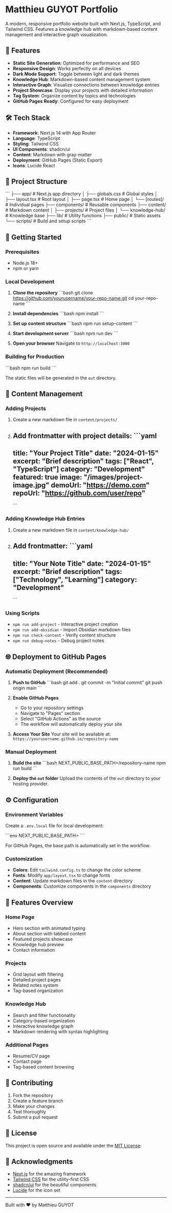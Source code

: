 # Matthieu GUYOT Portfolio

A modern, responsive portfolio website built with Next.js, TypeScript, and Tailwind CSS. Features a knowledge hub with markdown-based content management and interactive graph visualization.

## 🚀 Features

- **Static Site Generation**: Optimized for performance and SEO
- **Responsive Design**: Works perfectly on all devices
- **Dark Mode Support**: Toggle between light and dark themes
- **Knowledge Hub**: Markdown-based content management system
- **Interactive Graph**: Visualize connections between knowledge entries
- **Project Showcase**: Display your projects with detailed information
- **Tag System**: Organize content by topics and technologies
- **GitHub Pages Ready**: Configured for easy deployment

## 🛠️ Tech Stack

- **Framework**: Next.js 14 with App Router
- **Language**: TypeScript
- **Styling**: Tailwind CSS
- **UI Components**: shadcn/ui
- **Content**: Markdown with gray-matter
- **Deployment**: GitHub Pages (Static Export)
- **Icons**: Lucide React

## 📁 Project Structure

\`\`\`
├── app/                    # Next.js app directory
│   ├── globals.css        # Global styles
│   ├── layout.tsx         # Root layout
│   ├── page.tsx          # Home page
│   └── [routes]/         # Individual pages
├── components/            # Reusable components
├── content/              # Markdown content
│   ├── projects/         # Project files
│   └── knowledge-hub/    # Knowledge base
├── lib/                  # Utility functions
├── public/               # Static assets
└── scripts/              # Build and setup scripts
\`\`\`

## 🚀 Getting Started

### Prerequisites

- Node.js 18+ 
- npm or yarn

### Local Development

1. **Clone the repository**
   \`\`\`bash
   git clone https://github.com/yourusername/your-repo-name.git
   cd your-repo-name
   \`\`\`

2. **Install dependencies**
   \`\`\`bash
   npm install
   \`\`\`

3. **Set up content structure**
   \`\`\`bash
   npm run setup-content
   \`\`\`

4. **Start development server**
   \`\`\`bash
   npm run dev
   \`\`\`

5. **Open your browser**
   Navigate to `http://localhost:3000`

### Building for Production

\`\`\`bash
npm run build
\`\`\`

The static files will be generated in the `out` directory.

## 📝 Content Management

### Adding Projects

1. Create a new markdown file in `content/projects/`
2. Add frontmatter with project details:
   \`\`\`yaml
   ---
   title: "Your Project Title"
   date: "2024-01-15"
   excerpt: "Brief description"
   tags: ["React", "TypeScript"]
   category: "Development"
   featured: true
   image: "/images/project-image.jpg"
   demoUrl: "https://demo.com"
   repoUrl: "https://github.com/user/repo"
   ---
   \`\`\`

### Adding Knowledge Hub Entries

1. Create a new markdown file in `content/knowledge-hub/`
2. Add frontmatter:
   \`\`\`yaml
   ---
   title: "Your Note Title"
   date: "2024-01-15"
   excerpt: "Brief description"
   tags: ["Technology", "Learning"]
   category: "Development"
   ---
   \`\`\`

### Using Scripts

- `npm run add-project` - Interactive project creation
- `npm run add-obsidian` - Import Obsidian markdown files
- `npm run check-content` - Verify content structure
- `npm run debug-notes` - Debug project notes

## 🌐 Deployment to GitHub Pages

### Automatic Deployment (Recommended)

1. **Push to GitHub**
   \`\`\`bash
   git add .
   git commit -m "Initial commit"
   git push origin main
   \`\`\`

2. **Enable GitHub Pages**
   - Go to your repository settings
   - Navigate to "Pages" section
   - Select "GitHub Actions" as the source
   - The workflow will automatically deploy your site

3. **Access Your Site**
   Your site will be available at: `https://yourusername.github.io/repository-name`

### Manual Deployment

1. **Build the site**
   \`\`\`bash
   NEXT_PUBLIC_BASE_PATH=/repository-name npm run build
   \`\`\`

2. **Deploy the `out` folder**
   Upload the contents of the `out` directory to your hosting provider.

## ⚙️ Configuration

### Environment Variables

Create a `.env.local` file for local development:

\`\`\`env
NEXT_PUBLIC_BASE_PATH=
\`\`\`

For GitHub Pages, the base path is automatically set in the workflow.

### Customization

- **Colors**: Edit `tailwind.config.ts` to change the color scheme
- **Fonts**: Modify `app/layout.tsx` to change fonts
- **Content**: Update markdown files in the `content` directory
- **Components**: Customize components in the `components` directory

## 📱 Features Overview

### Home Page
- Hero section with animated typing
- About section with tabbed content
- Featured projects showcase
- Knowledge hub preview
- Contact information

### Projects
- Grid layout with filtering
- Detailed project pages
- Related notes system
- Tag-based organization

### Knowledge Hub
- Search and filter functionality
- Category-based organization
- Interactive knowledge graph
- Markdown rendering with syntax highlighting

### Additional Pages
- Resume/CV page
- Contact page
- Tag-based content browsing

## 🤝 Contributing

1. Fork the repository
2. Create a feature branch
3. Make your changes
4. Test thoroughly
5. Submit a pull request

## 📄 License

This project is open source and available under the [MIT License](LICENSE).

## 🙏 Acknowledgments

- [Next.js](https://nextjs.org/) for the amazing framework
- [Tailwind CSS](https://tailwindcss.com/) for the utility-first CSS
- [shadcn/ui](https://ui.shadcn.com/) for the beautiful components
- [Lucide](https://lucide.dev/) for the icon set

---

Built with ❤️ by Matthieu GUYOT

